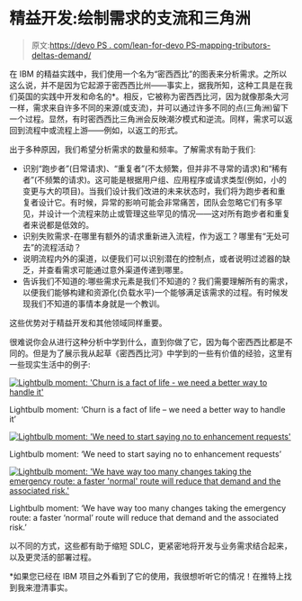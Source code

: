 # 精益开发:绘制需求的支流和三角洲

> 原文:[https://devo PS . com/lean-for-devo PS-mapping-tributors-deltas-demand/](https://devops.com/lean-for-devops-mapping-tributaries-deltas-demand/)

在 IBM 的精益实践中，我们使用一个名为“密西西比”的图表来分析需求。之所以这么说，并不是因为它起源于密西西比州——事实上，据我所知，这种工具是在我们英国的实践中开发和命名的*。相反，它被称为密西西比河，因为就像那条大河一样，需求来自许多不同的来源(或支流)，并可以通过许多不同的点(三角洲)留下一个过程。显然，有时密西西比三角洲会反映潮汐模式和逆流。同样，需求可以返回到流程中或流程上游——例如，以返工的形式。

出于多种原因，我们希望分析需求的数量和频率。了解需求有助于我们:

*   识别“跑步者”(日常请求)、“重复者”(不太频繁，但并非不寻常的请求)和“稀有者”(不频繁的请求)。这可能是根据用户组、应用程序或请求类型(例如，小的变更与大的项目)。当我们设计我们改进的未来状态时，我们将为跑步者和重复者设计它。有时候，异常的影响可能会非常痛苦，团队会忽略它们有多罕见，并设计一个流程来防止或管理这些罕见的情况——这对所有跑步者和重复者来说都是低效的。
*   识别失败需求-在哪里有额外的请求重新进入流程，作为返工？哪里有“无处可去”的流程活动？
*   说明流程内外的渠道，以便我们可以识别潜在的控制点，或者说明过滤器的缺乏，并查看需求可能通过意外渠道传递到哪里。
*   告诉我们不知道的:哪些需求元素是我们不知道的？我们需要理解所有的需求，以便我们能够构建和资源化(负载水平)一个能够满足该需求的过程。有时候发现我们不知道的事情本身就是一个教训。

这些优势对于精益开发和其他领域同样重要。

很难说你会从进行这种分析中学到什么，直到你做了它，因为每个密西西比都是不同的。但是为了展示我从起草《密西西比河》中学到的一些有价值的经验，这里有一些现实生活中的例子:

[![Lightbulb moment: 'Churn is a fact of life - we need a better way to handle it'](../Images/76f8ea69119a41c57509d23549e66e18.png)](https://devops.com/wp-content/uploads/2015/07/Mississippi-2-DevDemand.jpg)

Lightbulb moment: ‘Churn is a fact of life – we need a better way to handle it’

[![Lightbulb moment: 'We need to start saying no to enhancement requests'](../Images/0de37e5799badfce583f2c95ecdee837.png)](https://devops.com/wp-content/uploads/2015/07/Mississippi-1-Maintenance.jpg)

Lightbulb moment: ‘We need to start saying no to enhancement requests’

[![Lightbulb moment: 'We have way too many changes taking the emergency route: a faster 'normal' route will reduce that demand and the associated risk.'](../Images/3727b34205b5f5accaabef78d23ecb23.png)](https://devops.com/wp-content/uploads/2015/07/Mississippi-3-Change-Reqs.jpg)

Lightbulb moment: ‘We have way too many changes taking the emergency route: a faster ‘normal’ route will reduce that demand and the associated risk.’

以不同的方式，这些都有助于缩短 SDLC，更紧密地将开发与业务需求结合起来，以及更灵活的部署过程。

*如果您已经在 IBM 项目之外看到了它的使用，我很想听听它的情况！在推特上找到我来澄清事实。